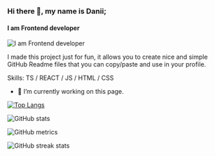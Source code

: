 ### Hi there 👋, my name is Danii;
#### I am Frontend developer
![I am Frontend developer](https://arturssmirnovs.github.io/github-profile-readme-generator/images/banner.png)

I made this project just for fun, it allows you to create nice and simple GitHub Readme files that you can copy/paste and use in your profile.

Skills: TS / REACT / JS / HTML / CSS

- 🔭 I’m currently working on this page. 




[![Top Langs](https://github-readme-stats.vercel.app/api/top-langs/?username=maloigb)](https://github.com/anuraghazra/github-readme-stats)

![GitHub stats](https://github-readme-stats.vercel.app/api?username=maloigb&show_icons=true&count_private=true)  

![GitHub metrics](https://metrics.lecoq.io/maloigb)  

![GitHub streak stats](https://streak-stats.demolab.com/?user=maloigb)  


